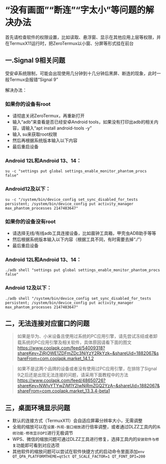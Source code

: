 # “没有画面”“断连”“字太小”等问题的解决办法
首先请检查软件的权限设置，比如读取、悬浮窗、显示在其他应用上层等权限，并在TermuxX11运行时，把ZeroTermux以小窗、分屏等形式挂在前台

## 一.Signal 9相关问题

受安卓系统限制，可能会出现使用几分钟到十几分钟后黑屏、断连的现象，此时一般Termux会报错“Signal 9”

解决办法：

###  如果你的设备有root  
+ 请彻底关闭ZeroTermux，再重新打开  
+ 输入“adb”来查看是否已经安卓Android tools，如果没有打印出adb的相关内容，请输入“apt install android-tools -y”  
+ 输入 su来获取root权限
+ 然后再根据系统版本输入以下内容
+ 最后重启设备  

### Android 12L和Android 13、14：

```su -c "settings put global settings_enable_monitor_phantom_procs false"```
### Android12及以下：

```su -c "/system/bin/device_config set_sync_disabled_for_tests persistent; /system/bin/device_config put activity_manager max_phantom_processes 2147483647"```


 

### 如果你的设备没有root
+ 请选择无线/有线adb工具连接设备，比如晨钟工具箱，甲壳虫ADB助手等等
+ 然后根据系统版本输入以下内容（根据工具不同，有时需要去掉“./”）
+ 最后重启设备  

### Android 12L和Android 13、14：

```./adb shell "settings put global settings_enable_monitor_phantom_procs false"```
### Android 12及以下：

```./adb shell "/system/bin/device_config set_sync_disabled_for_tests persistent; /system/bin/device_config put activity_manager max_phantom_processes 2147483647"  ```

## 二，无法连接对应窗口的问题

> 如果是华为、小米设备且使用过系统的PC应用引擎，请先尝试冻结或者卸载系统的PC应用引擎及相关软件，具体原因请看下面的图文
<https://www.coolapk.com/feed/54009318?shareKey=ZjRjOWE1ZDFmZDc3NjYzY2RkYzk~&shareUid=1882067&shareFrom=com.coolapk.market_14.1.2>

> 如果不是这两个品牌的设备或者没有使用过PC应用引擎，在排除了Signal 9之后还是出现无法连接的问题，请采用下面教程中的方法
<https://www.coolapk.com/feed/48650726?shareKey=NWIyYTYwZjM1Y2IwNjRmZGQ2YzA~&shareUid=1882067&shareFrom=com.coolapk.market_13.3.4-beta1>

## 三，桌面环境显示问题
+ 默认的连接方式（TermuxX11）会自适应屏幕分辨率大小，无需调整  
+ 全局的缩放可以在```设置-外观-窗口缩放```进行倍率调整，或者通过DLZZ工具内的```系统功能-修改显示DPI```进行无极调节
+ WPS、微信的缩放问题可通过DLZZ工具进行修复，选择工具内的```安装软件与修复```功能即可看到对应选项
+ 其他软件的缩放问题可以尝试在软件快捷方式的启动命令里面添加```env QT_QPA_PLATFORMTHEME=qt5ct QT_SCALE_FACTOR=1 QT_FONT_DPI=200```